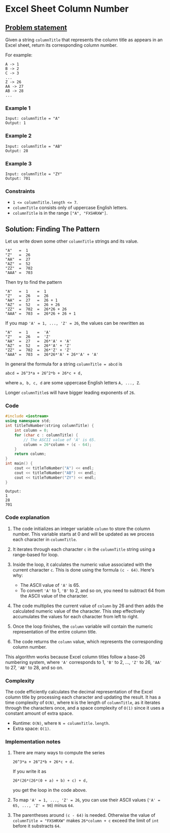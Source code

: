 # Excel Sheet Column Number

## [Problem statement](https://leetcode.com/problems/excel-sheet-column-number/)

Given a string `columnTitle` that represents the column title as appears in an Excel sheet, return its corresponding column number.

For example:
```text
A -> 1
B -> 2
C -> 3
...
Z -> 26
AA -> 27
AB -> 28 
...
``` 

### Example 1
```text
Input: columnTitle = "A"
Output: 1
```

### Example 2
```text
Input: columnTitle = "AB"
Output: 28
```

### Example 3
```text
Input: columnTitle = "ZY"
Output: 701
``` 

### Constraints

* `1 <= columnTitle.length <= 7`.
* `columnTitle` consists only of uppercase English letters.
* `columnTitle` is in the range `["A", "FXSHRXW"]`.

## Solution: Finding The Pattern

Let us write down some other `columnTitle` strings and its value.
```text
"A"   =  1
"Z"   =  26
"AA"  =  27
"AZ"  =  52
"ZZ"  =  702
"AAA" =  703
```

Then try to find the pattern
```text
"A"   =  1    =  1
"Z"   =  26   =  26
"AA"  =  27   =  26 + 1
"AZ"  =  52   =  26 + 26
"ZZ"  =  702  =  26*26 + 26
"AAA" =  703  =  26*26 + 26 + 1
```

If you map `'A' = 1, ..., 'Z' = 26`, the values can be rewritten as
```text
"A"   =  1    =  'A'
"Z"   =  26   =  'Z'
"AA"  =  27   =  26*'A' + 'A'
"AZ"  =  52   =  26*'A' + 'Z'
"ZZ"  =  702  =  26*'Z' + 'Z'
"AAA" =  703  =  26*26*'A' + 26*'A' + 'A'
```

In general the formula for a string `columnTitle = abcd` is
```text
abcd = 26^3*a + 26^2*b + 26*c + d,
```
where `a, b, c, d` are some uppercase English letters `A, ..., Z`.

Longer `columnTitle`s will have bigger leading exponents of `26`.

### Code
```cpp
#include <iostream>
using namespace std;
int titleToNumber(string columnTitle) {
    int column = 0; 
    for (char c : columnTitle) {
        // The ASCII value of 'A' is 65.
        column = 26*column + (c - 64); 
    }
    return column;
}
int main() {
    cout << titleToNumber("A") << endl;
    cout << titleToNumber("AB") << endl;
    cout << titleToNumber("ZY") << endl;
}
```
```text
Output:
1
28
701
```

### Code explanation

1. The code initializes an integer variable `column` to store the column number. This variable starts at 0 and will be updated as we process each character in `columnTitle`.

2. It iterates through each character `c` in the `columnTitle` string using a range-based for loop.

3. Inside the loop, it calculates the numeric value associated with the current character `c`. This is done using the formula `(c - 64)`. Here's why:
   - The ASCII value of `'A'` is 65.
   - To convert `'A'` to 1, `'B'` to 2, and so on, you need to subtract 64 from the ASCII value of the character.

4. The code multiplies the current value of `column` by 26 and then adds the calculated numeric value of the character. This step effectively accumulates the values for each character from left to right.

5. Once the loop finishes, the `column` variable will contain the numeric representation of the entire column title.

7. The code returns the `column` value, which represents the corresponding column number.

This algorithm works because Excel column titles follow a base-26 numbering system, where `'A'` corresponds to 1, `'B'` to 2, ..., `'Z'` to 26, `'AA'` to 27, `'AB'` to 28, and so on. 

### Complexity
The code efficiently calculates the decimal representation of the Excel column title by processing each character and updating the result. It has a time complexity of `O(N)`, where `N` is the length of `columnTitle`, as it iterates through the characters once, and a space complexity of `O(1)` since it uses a constant amount of extra space.

* Runtime: `O(N)`, where `N = columnTitle.length`.
* Extra space: `O(1)`.

### Implementation notes
1. There are many ways to compute the series
    ```text
    26^3*a + 26^2*b + 26*c + d.
    ```
    If you write it as 
    ```text
    26*(26*(26*(0 + a) + b) + c) + d,
    ```
    you get the loop in the code above.

2. To map `'A' = 1, ..., 'Z' = 26`, you can use their ASCII values (`'A' = 65, ..., 'Z' = 90`) minus `64`.
3. The parentheses around `(c - 64)` is needed. Otherwise the value of `columnTitle = "FXSHRXW"` makes `26*column + c` exceed the limit of `int` before it substracts `64`. 



